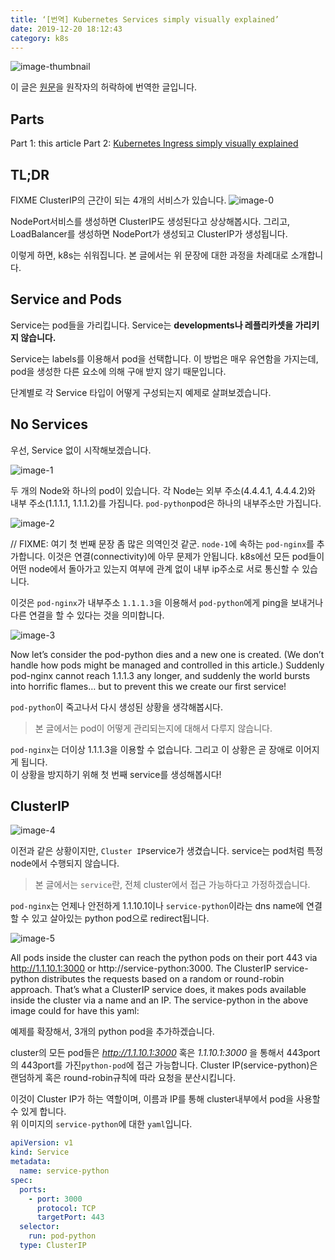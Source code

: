 ```yaml
---
title: ‘[번역] Kubernetes Services simply visually explained’
date: 2019-12-20 18:12:43
category: k8s
---
```


![image-thumbnail](./images/thumbnail.png)

이 글은 [원문](https://medium.com/swlh/kubernetes-services-simply-visually-explained-2d84e58d70e5)을 원작자의 허락하에 번역한 글입니다.

## Parts

Part 1: this article
Part 2: [Kubernetes Ingress simply visually explained](https://medium.com/@wuestkamp/kubernetes-ingress-simply-visually-explained-d9cad44e4419?sk=e8ca596700f5b58c7ab0d85d4dab6386)

## TL;DR

FIXME
ClusterIP의 근간이 되는 4개의 서비스가 있습니다.
![image-0](./images/image_0.png)

NodePort서비스를 생성하면 ClusterIP도 생성된다고 상상해봅시다. 그리고, LoadBalancer를 생성하면 NodePort가 생성되고 ClusterIP가 생성됩니다.

이렇게 하면, k8s는 쉬워집니다. 본 글에서는 위 문장에 대한 과정을 차례대로 소개합니다.

## Service and Pods

Service는 pod들을 가리킵니다. Service는 **developments나 레플리카셋을 가리키지 않습니다.**

Service는 labels를 이용해서 pod을 선택합니다. 이 방법은 매우 유연함을 가지는데, pod을 생성한 다른 요소에 의해 구애 받지 않기 때문입니다.

단계별로 각 Service 타입이 어떻게 구성되는지 예제로 살펴보겠습니다.

## No Services

우선, Service 없이 시작해보겠습니다.

![image-1](./images/image_1.png)

두 개의 Node와 하나의 pod이 있습니다. 각 Node는 외부 주소(4.4.4.1, 4.4.4.2)와 내부 주소(1.1.1.1, 1.1.1.2)를 가집니다. `pod-python`pod은 하나의 내부주소만 가집니다.

![image-2](./images/image_2.png)

// FIXME: 여기 첫 번째 문장 좀 많은 의역인것 같군.
`node-1`에 속하는 `pod-nginx`를 추가합니다. 이것은 연결(connectivity)에 아무 문제가 안됩니다. k8s에선 모든 pod들이 어떤 node에서 돌아가고 있는지 여부에 관계 없이 내부 ip주소로 서로 통신할 수 있습니다.

이것은 `pod-nginx`가 내부주소 `1.1.1.3`을 이용해서 `pod-python`에게 ping을 보내거나 다른 연결을 할 수 있다는 것을 의미합니다.

![image-3](./images/image_3.png)

Now let’s consider the pod-python dies and a new one is created. (We don’t handle how pods might be managed and controlled in this article.) Suddenly pod-nginx cannot reach 1.1.1.3 any longer, and suddenly the world bursts into horrific flames… but to prevent this we create our first service!

`pod-python`이 죽고나서 다시 생성된 상황을 생각해봅시다.

> 본 글에서는 pod이 어떻게 관리되는지에 대해서 다루지 않습니다.

`pod-nginx`는 더이상 1.1.1.3을 이용할 수 없습니다. 그리고 이 상황은 곧 장애로 이어지게 됩니다.  
이 상황을 방지하기 위해 첫 번째 service를 생성해봅시다!

## ClusterIP

![image-4](./images/image_4.png)

이전과 같은 상황이지만, `Cluster IP`service가 생겼습니다. service는 pod처럼 특정 node에서 수행되지 않습니다.

> 본 글에서는 `service`란, 전체 cluster에서 접근 가능하다고 가정하겠습니다.

`pod-nginx`는 언제나 안전하게 1.1.10.1이나 `service-python`이라는 dns name에 연결할 수 있고 살아있는 python pod으로 redirect됩니다.

![image-5](./images/image_5.png)

All pods inside the cluster can reach the python pods on their port 443 via http://1.1.10.1:3000 or http://service-python:3000. The ClusterIP service-python distributes the requests based on a random or round-robin approach. That’s what a ClusterIP service does, it makes pods available inside the cluster via a name and an IP.
The service-python in the above image could for have this yaml:

예제를 확장해서, 3개의 python pod을 추가하겠습니다.

cluster의 모든 pod들은 _http://1.1.10.1:3000_ 혹은 _1.1.10.1:3000_ 을 통해서 443port의 443port를 가진`python-pod`에 접근 가능합니다. Cluster IP(service-python)은 랜덤하게 혹은 round-robin규칙에 따라 요청을 분산시킵니다.

이것이 Cluster IP가 하는 역할이며, 이름과 IP를 통해 cluster내부에서 pod을 사용할 수 있게 합니다.  
위 이미지의 `service-python`에 대한 `yaml`입니다.

```yaml
apiVersion: v1
kind: Service
metadata:
  name: service-python
spec:
  ports:
    - port: 3000
      protocol: TCP
      targetPort: 443
  selector:
    run: pod-python
  type: ClusterIP
```
